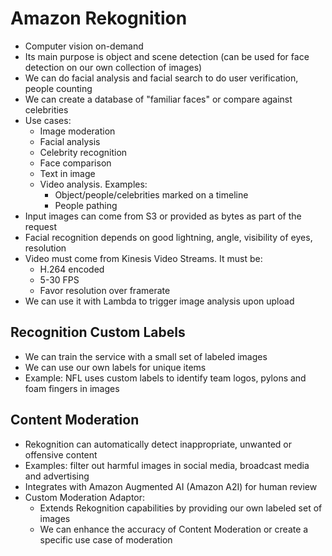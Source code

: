 # Amazon Rekognition

- Computer vision on-demand
- Its main purpose is object and scene detection (can be used for face detection on our own collection of images)
- We can do facial analysis and facial search to do user verification, people counting
- We can create a database of "familiar faces" or compare against celebrities
- Use cases:
    - Image moderation
    - Facial analysis
    - Celebrity recognition
    - Face comparison
    - Text in image
    - Video analysis. Examples:
        - Object/people/celebrities marked on a timeline
        - People pathing
- Input images can come from S3 or provided as bytes as part of the request
- Facial recognition depends on good lightning, angle, visibility of eyes, resolution
- Video must come from Kinesis Video Streams. It must be:
    - H.264 encoded
    - 5-30 FPS
    - Favor resolution over framerate
- We can use it with Lambda to trigger image analysis upon upload

## Recognition Custom Labels

- We can train the service with a small set of labeled images
- We can use our own labels for unique items
- Example: NFL uses custom labels to identify team logos, pylons and foam fingers in images

## Content Moderation

- Rekognition can automatically detect inappropriate, unwanted or offensive content
- Examples: filter out harmful images in social media, broadcast media and advertising
- Integrates with Amazon Augmented AI (Amazon A2I) for human review
- Custom Moderation Adaptor:
    - Extends Rekognition capabilities by providing our own labeled set of images
    - We can enhance the accuracy of Content Moderation or create a specific use case of moderation